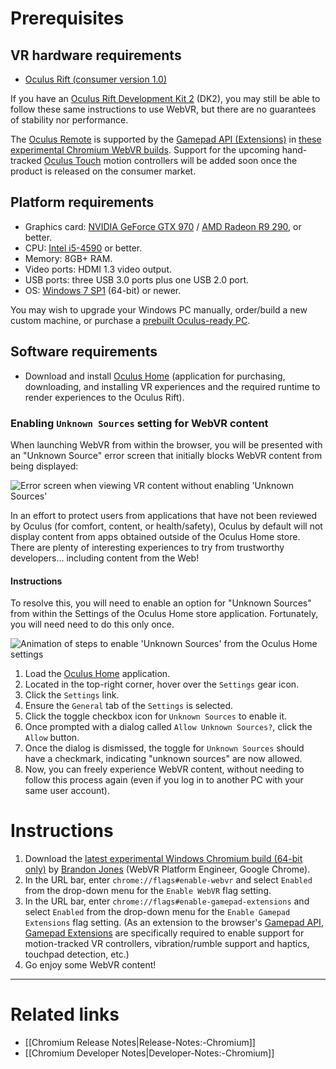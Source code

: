 # Prerequisites

## VR hardware requirements

* [Oculus Rift (consumer version 1.0)](https://www3.oculus.com/rift/)

If you have an [Oculus Rift Development Kit 2](https://www3.oculus.com/dk2/) (DK2), you may still be able to follow these same instructions to use WebVR, but there are no guarantees of stability nor performance.

The [Oculus Remote](https://support.oculus.com/835449819935261) is supported by the [Gamepad API (Extensions)](https://w3c.github.io/gamepad/extensions.html) in [these experimental Chromium WebVR builds](#instructions-1). Support for the upcoming hand-tracked [Oculus Touch](https://www3.oculus.com/touch/) motion controllers will be added soon once the product is released on the consumer market.

## Platform requirements

* Graphics card: [NVIDIA GeForce GTX 970](http://www.geforce.com/hardware/desktop-gpus/geforce-gtx-970) / [AMD Radeon R9 290](https://www.amd.com/en-us/products/graphics/desktop/r9), or better.
* CPU: [Intel i5-4590](http://ark.intel.com/products/80815/Intel-Core-i5-4590-Processor-6M-Cache-up-to-3_70-GHz) or better.
* Memory: 8GB+ RAM.
* Video ports: HDMI 1.3 video output.
* USB ports: three USB 3.0 ports plus one USB 2.0 port.
* OS: [Windows 7 SP1](https://support.microsoft.com/en-us/help/15090/windows-7-install-service-pack-1-sp1) (64-bit) or newer.

You may wish to upgrade your Windows PC manually, order/build a new custom machine, or purchase a [prebuilt Oculus-ready PC](https://www3.oculus.com/oculus-ready-pcs/).

## Software requirements

* Download and install [Oculus Home](https://www3.oculus.com/setup/) (application for purchasing, downloading, and installing VR experiences and the required runtime to render experiences to the Oculus Rift).

### Enabling `Unknown Sources` setting for WebVR content

When launching WebVR from within the browser, you will be presented with an "Unknown Source" error screen that initially blocks WebVR content from being displayed:

![Error screen when viewing VR content without enabling 'Unknown Sources'](https://cloud.githubusercontent.com/assets/203725/18866890/ad9881de-8456-11e6-8589-76dce64b3935.jpg "Error screen when viewing VR content without enabling 'Unknown Sources'")

In an effort to protect users from applications that have not been reviewed by Oculus (for comfort, content, or health/safety), Oculus by default will not display content from apps obtained outside of the Oculus Home store. There are plenty of interesting experiences to try from trustworthy developers… including content from the Web!

#### Instructions

To resolve this, you will need to enable an option for "Unknown Sources" from within the Settings of the Oculus Home store application. Fortunately, you will need need to do this only once.

![Animation of steps to enable 'Unknown Sources' from the Oculus Home settings](https://cloud.githubusercontent.com/assets/203725/18866886/a8ffb9b2-8456-11e6-8829-d79f5c218764.gif "Animation of steps to enable 'Unknown Sources' from the Oculus Home settings")

1. Load the [Oculus Home](https://www3.oculus.com/setup/) application.
2. Located in the top-right corner, hover over the `Settings` gear icon.
3. Click the `Settings` link.
4. Ensure the `General` tab of the `Settings` is selected.
5. Click the toggle checkbox icon for `Unknown Sources` to enable it.
6. Once prompted with a dialog called `Allow Unknown Sources?`, click the `Allow` button.
7. Once the dialog is dismissed, the toggle for `Unknown Sources` should have a checkmark, indicating "unknown sources" are now allowed.
8. Now, you can freely experience WebVR content, without needing to follow this process again (even if you log in to another PC with your same user account).

# Instructions

1. Download the [latest experimental Windows Chromium build (64-bit only)](https://webvr.info/get-chrome/) by [Brandon Jones](https://twitter.com/tojiro) (WebVR Platform Engineer, Google Chrome).
2. In the URL bar, enter `chrome://flags#enable-webvr` and select `Enabled` from the drop-down menu for the `Enable WebVR` flag setting.
3. In the URL bar, enter `chrome://flags#enable-gamepad-extensions` and select `Enabled` from the drop-down menu for the `Enable Gamepad Extensions` flag setting. (As an extension to the browser's [Gamepad API](https://w3c.github.io/gamepad/), [Gamepad Extensions](https://w3c.github.io/gamepad/extensions.html) are specifically required to enable support for motion-tracked VR controllers, vibration/rumble support and haptics, touchpad detection, etc.)
3. Go enjoy some WebVR content!

<hr>

# Related links

* [[Chromium Release Notes|Release-Notes:-Chromium]]
* [[Chromium Developer Notes|Developer-Notes:-Chromium]]
